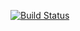 [![Build Status](https://mzelasko.visualstudio.com/Shared/_apis/build/status/maciejzelasko.FunctionalExtensions?branchName=develop)](https://mzelasko.visualstudio.com/Shared/_build/latest?definitionId=2&branchName=develop)
